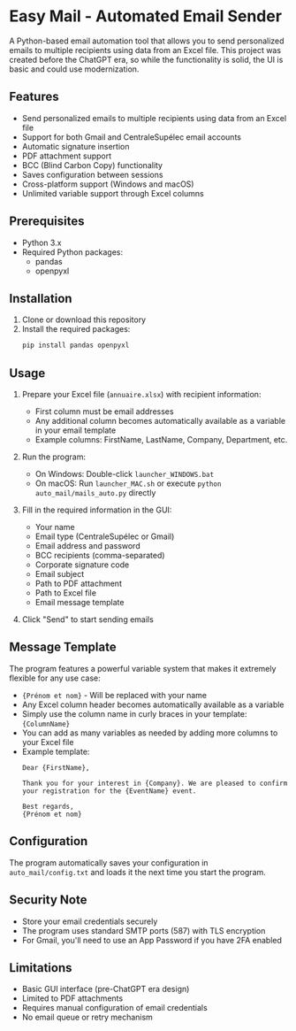 # Easy Mail - Automated Email Sender

A Python-based email automation tool that allows you to send personalized emails to multiple recipients using data from an Excel file. This project was created before the ChatGPT era, so while the functionality is solid, the UI is basic and could use modernization.

## Features

- Send personalized emails to multiple recipients using data from an Excel file
- Support for both Gmail and CentraleSupélec email accounts
- Automatic signature insertion
- PDF attachment support
- BCC (Blind Carbon Copy) functionality
- Saves configuration between sessions
- Cross-platform support (Windows and macOS)
- Unlimited variable support through Excel columns

## Prerequisites

- Python 3.x
- Required Python packages:
  - pandas
  - openpyxl

## Installation

1. Clone or download this repository
2. Install the required packages:
   ```bash
   pip install pandas openpyxl
   ```

## Usage

1. Prepare your Excel file (`annuaire.xlsx`) with recipient information:
   - First column must be email addresses
   - Any additional column becomes automatically available as a variable in your email template
   - Example columns: FirstName, LastName, Company, Department, etc.

2. Run the program:
   - On Windows: Double-click `launcher_WINDOWS.bat`
   - On macOS: Run `launcher_MAC.sh` or execute `python auto_mail/mails_auto.py` directly

3. Fill in the required information in the GUI:
   - Your name
   - Email type (CentraleSupélec or Gmail)
   - Email address and password
   - BCC recipients (comma-separated)
   - Corporate signature code
   - Email subject
   - Path to PDF attachment
   - Path to Excel file
   - Email message template

4. Click "Send" to start sending emails

## Message Template

The program features a powerful variable system that makes it extremely flexible for any use case:

- `{Prénom et nom}` - Will be replaced with your name
- Any Excel column header becomes automatically available as a variable
- Simply use the column name in curly braces in your template: `{ColumnName}`
- You can add as many variables as needed by adding more columns to your Excel file
- Example template:
  ```
  Dear {FirstName},

  Thank you for your interest in {Company}. We are pleased to confirm your registration for the {EventName} event.

  Best regards,
  {Prénom et nom}
  ```

## Configuration

The program automatically saves your configuration in `auto_mail/config.txt` and loads it the next time you start the program.

## Security Note

- Store your email credentials securely
- The program uses standard SMTP ports (587) with TLS encryption
- For Gmail, you'll need to use an App Password if you have 2FA enabled

## Limitations

- Basic GUI interface (pre-ChatGPT era design)
- Limited to PDF attachments
- Requires manual configuration of email credentials
- No email queue or retry mechanism
